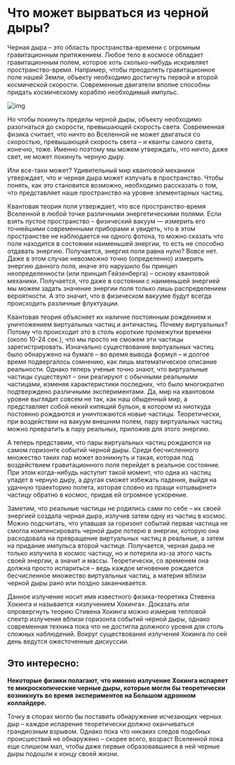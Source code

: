 # Что может вырваться из черной дыры?

Черная дыра – это область пространства-времени с огромным гравитационным притяжением. Любое тело в космосе обладает гравитационным полем, которое хоть сколько-нибудь искривляет пространство-время. Например, чтобы преодолеть гравитационное поле нашей Земли, объекту необходимо достигнуть первой и второй космической скорости. Современные двигатели вполне способны придать космическому кораблю необходимый импульс.

![img](https://i.gifer.com/9rkM.gif)

Но чтобы покинуть пределы черной дыры, объекту необходимо разогнаться до скорости, превышающей скорость света. Современная физика считает, что ничто во Вселенной не может двигаться со скоростью, превышающей скорость света – и кванты самого света, конечно, тоже. Именно поэтому мы можем утверждать, что ничто, даже свет, не может покинуть черную дыру.



Или все-таки может? Удивительный мир квантовой механики утверждает, что и черная дыра может излучать в пространство. Чтобы понять, как это становится возможно, необходимо рассказать о том, что представляет наше пространство на уровне элементарных частиц.

Квантовая теория поля утверждает, что все пространство-время Вселенной в любой точке различными энергетическими полями. Если взять пустое пространство – физический вакуум — измерить его точнейшими современными приборами и увидеть, что в этом пространстве не наблюдается ни одного фотона, то можно сказать что поле находится в состоянии наименьшей энергии, то есть не способно отдавать энергию. Получается, энергия поля равна нулю? Вовсе нет. Даже в этом случае невозможно точно (определенно) измерить энергию данного поля, иначе это нарушило бы принцип неопределенности (или принцип Гейзенберга) – основу квантовой механики. Получается, что даже в состоянии с наименьшей энергией мы можем задать значение энергии поля только лишь распределением вероятности. А это значит, что в физическом вакууме будут всегда происходить различные флуктуации.

Квантовая теория объясняет их наличие постоянным рождением и уничтожением виртуальных частиц и античастиц. Почему виртуальных? Потому что происходит это в столь короткие промежутки времени (около 10-24 сек.), что мы просто не сможем эти частицы зарегистрировать. Изначально существование виртуальных частиц было обнаружено на бумаге – во время вывода формул – и долгое время подвергалось сомнению, как лишь математическое описание реальности. Однако теперь ученые точно знают, что виртуальные частицы существуют – они реагируют с обычными реальными частицами, изменяя характеристики последних, что было многократно подтверждено различными экспериментами. Да, мир на квантовом уровне выглядит совсем не так, как наш обыденный мир, а представляет собой некий кипящий бульон, в котором из ниоткуда постоянно рождаются и уничтожаются новые частицы. Теоретически, при воздействии на вакуум внешним полем, пару виртуальных частиц можно превратить в пару реальных, приложив для этого энергию.

А теперь представим, что пары виртуальных частиц рождаются на самом горизонте событий черной дыры. Среди бесчисленного множество таких пар может возникнуть и такая, которая под воздействием гравитационного поля перейдет в реальное состояние. При этом когда-нибудь наступит такой момент, что одна из частиц упадет в черную дыру, а другая сможет избежать падения, выйдя на удачную траекторию полета, которая словно из пращи «отшвырнет» частицу обратно в космос, придав ей огромное ускорение.

Заметим, что реальные частицы не родились сами по себе – их своей энергией создала черная дыра, излучив затем одну из частиц в космос. Можно подсчитать, что упавшая за горизонт событий первая частица не смогла компенсировать черной дыре потерю в энергии, которую она расходовала на превращение виртуальных частиц в реальные, а затем на придание импульса второй частице. Получается, черная дыра не только излучила в космос частицу, но и потеряла из-за этого часть своей энергии, а значит и массы. Теоретически, со временем она должна просто испариться – ведь каждое мгновение рождается бесчисленное множество виртуальных частиц, а материя вблизи черной дыры рано или поздно заканчивается.

Данное излучение носит имя известного физика-теоретика Стивена Хокинга и называется «излучением Хокинга». Доказать или опровергнуть теорию Стивена Хокинга можно измерив тепловой спектр излучения вблизи горизонта событий черной дыры, однако современная техника пока что не достигла должного уровня для столь сложных наблюдений. Вокруг существования излучения Хокинга по сей день ведутся ожесточенные дискуссии.

## Это интересно: 
**Некоторые физики полагают, что именно излучение Хокинга испаряет те микроскопические черные дыры, которые могли бы теоретически возникнуть во время экспериментов на Большом адронном коллайдере.**

Точку в спорах могло бы поставить обнаружение исчезающих черных дыр – каждое испарение теоретически должно оканчиваться грандиозным взрывом. Однако пока что никаких следов подобных происшествий не обнаружено – скорее всего, возраст Вселенной пока еще слишком мал, чтобы даже первые образовавшиеся в ней черные дыры подошли к концу своей жизни.